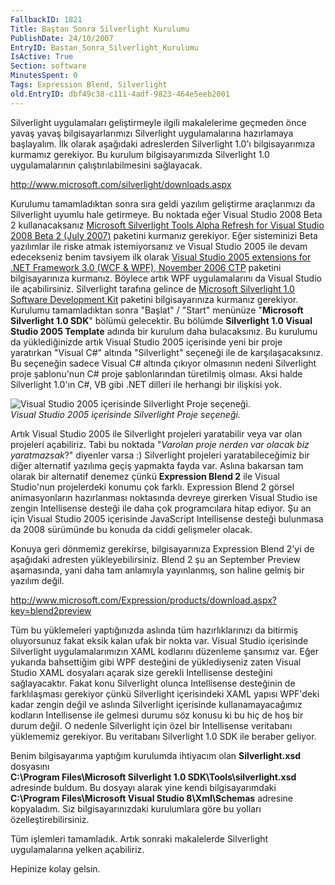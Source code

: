 ```yaml
---
FallbackID: 1821
Title: Baştan Sonra Silverlight Kurulumu
PublishDate: 24/10/2007
EntryID: Bastan_Sonra_Silverlight_Kurulumu
IsActive: True
Section: software
MinutesSpent: 0
Tags: Expression Blend, Silverlight
old.EntryID: dbf49c38-c111-4adf-9823-464e5eeb2001
---
```

Silverlight uygulamaları geliştirmeyle ilgili makalelerime geçmeden önce
yavaş yavaş bilgisayarlarımızı Silverlight uygulamalarına hazırlamaya
başlayalım. İlk olarak aşağıdaki adreslerden Silverlight 1.0'ı
bilgisayarımıza kurmamız gerekiyor. Bu kurulum bilgisayarımızda
Silverlight 1.0 uygulamalarının çalıştırılabilmesini sağlayacak.

<http://www.microsoft.com/silverlight/downloads.aspx>

Kurulumu tamamladıktan sonra sıra geldi yazılım geliştirme araçlarımızı
da Silverlight uyumlu hale getirmeye. Bu noktada eğer Visual Studio 2008
Beta 2 kullanacaksanız [Microsoft Silverlight Tools Alpha Refresh for
Visual Studio 2008 Beta 2 (July
2007)](http://go.microsoft.com/fwlink/?LinkID=89149&clcid=0x409)
paketini kurmanız gerekiyor. Eğer sisteminizi Beta yazılımlar ile riske
atmak istemiyorsanız ve Visual Studio 2005 ile devam edecekseniz benim
tavsiyem ilk olarak [Visual Studio 2005 extensions for .NET Framework
3.0 (WCF & WPF), November 2006
CTP](http://www.microsoft.com/downloads/details.aspx?FamilyId=F54F5537-CC86-4BF5-AE44-F5A1E805680D&displaylang=en)
paketini bilgisayarınıza kurmanız. Böylece artık WPF uygulamalarını da
Visual Studio ile açabilirsiniz. Silverlight tarafına gelince de
[Microsoft Silverlight 1.0 Software Development
Kit](http://www.microsoft.com/downloads/details.aspx?FamilyId=FB7900DB-4380-4B0F-BB95-0BAEC714EE17&displaylang=en)
paketini bilgisayarınıza kurmanız gerekiyor. Kurulumu tamamladıktan
sonra "Başlat" / "Start" menünüze "**Microsoft Silverlight 1.0 SDK**"
bölümü gelecektir. Bu bölümde **Silverlight 1.0 Visual Studio 2005
Template** adında bir kurulum daha bulacaksınız. Bu kurulumu da
yüklediğinizde artık Visual Studio 2005 içerisinde yeni bir proje
yaratırkan "Visual C\#" altında "Silverlight" seçeneği ile de
karşılaşacaksınız. Bu seçeneğin sadece Visual C\# altında çıkıyor
olmasının nedeni Silverlight proje şablonu'nun C\# proje şablonlarından
türetilmiş olması. Aksi halde Silverlight 1.0'ın C\#, VB gibi .NET
dilleri ile herhangi bir ilişkisi yok.

![Visual Studio 2005 içerisinde Silverlight Proje
seçeneği.](http://cdn.daron.yondem.com/assets/1821/23102007_1.png)\
*Visual Studio 2005 içerisinde Silverlight Proje seçeneği.*

Artık Visual Studio 2005 ile Silverlight projeleri yaratabilir veya var
olan projeleri açabiliriz. Tabi bu noktada "*Varolan proje nerden var
olacak biz yaratmazsak*?" diyenler varsa :) Silverlight projeleri
yaratabileceğimiz bir diğer alternatif yazılıma geçiş yapmakta fayda
var. Aslına bakarsan tam olarak bir alternatif denemez çünkü
**Expression Blend 2** ile Visual Studio'nun projelerdeki konumu çok
farklı. Expression Blend 2 görsel animasyonların hazırlanması noktasında
devreye girerken Visual Studio ise zengin Intellisense desteği ile daha
çok programcılara hitap ediyor. Şu an için Visual Studio 2005 içerisinde
JavaScript Intellisense desteği bulunmasa da 2008 sürümünde bu konuda da
ciddi gelişmeler olacak.

Konuya geri dönmemiz gerekirse, bilgisayarınıza Expression Blend 2'yi de
aşağıdaki adresten yükleyebilirsiniz. Blend 2 şu an September Preview
aşamasında, yani daha tam anlamıyla yayınlanmış, son haline gelmiş bir
yazılım değil.

<http://www.microsoft.com/Expression/products/download.aspx?key=blend2preview>

Tüm bu yüklemeleri yaptığınızda aslında tüm hazırlıklarınızı da bitirmiş
oluyorsunuz fakat eksik kalan ufak bir nokta var. Visual Studio
içerisinde Silverlight uygulamalarımızın XAML kodlarını düzenleme
şansımız var. Eğer yukarıda bahsettiğim gibi WPF desteğini de
yüklediyseniz zaten Visual Studio XAML dosyaları açarak size gerekli
Intellisense desteğini sağlayacaktır. Fakat konu Silverlight olunca
Intellisense desteğinin de farklılaşması gerekiyor çünkü Silverlight
içerisindeki XAML yapısı WPF'deki kadar zengin değil ve aslında
Silverlight içerisinde kullanamayacağımız kodların Intellisense ile
gelmesi durumu söz konusu ki bu hiç de hoş bir durum değil. O nedenle
Silverlight için özel bir Intellisense veritabanı yüklememiz gerekiyor.
Bu veritabanı Silverlight 1.0 SDK ile beraber geliyor.

Benim bilgisayarıma yaptığım kurulumda ihtiyacım olan
**Silverlight.xsd** dosyasını
**C:\\Program Files\\Microsoft Silverlight 1.0 SDK\\Tools\\silverlight.xsd**
adresinde buldum. Bu dosyayı alarak yine kendi bilgisayarımdaki
**C:\\Program Files\\Microsoft Visual Studio 8\\Xml\\Schemas** adresine
kopyaladım. Siz bilgisayarınızdaki kurulumlara göre bu yolları
özelleştirebilirsiniz.

Tüm işlemleri tamamladık. Artık sonraki makalelerde Silverlight
uygulamalarına yelken açabiliriz.

Hepinize kolay gelsin.


